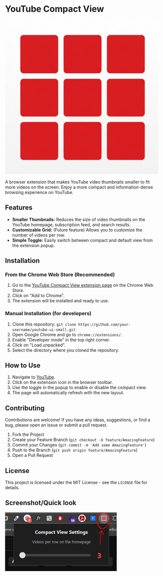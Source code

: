 # YouTube Compact View

![YouTube Compact View](icon.png)

A browser extension that makes YouTube video thumbnails smaller to fit more videos on the screen. Enjoy a more compact and information-dense browsing experience on YouTube.

## Features

-   **Smaller Thumbnails:** Reduces the size of video thumbnails on the YouTube homepage, subscription feed, and search results.
-   **Customizable Grid:** (Future feature) Allows you to customize the number of videos per row.
-   **Simple Toggle:** Easily switch between compact and default view from the extension popup.

## Installation

### From the Chrome Web Store (Recommended)

1.  Go to the [YouTube Compact View extension page]() on the Chrome Web Store.
2.  Click on "Add to Chrome".
3.  The extension will be installed and ready to use.

### Manual Installation (for developers)

1.  Clone this repository: `git clone https://github.com/your-username/youtube-ui-small.git`
2.  Open Google Chrome and go to `chrome://extensions/`.
3.  Enable "Developer mode" in the top right corner.
4.  Click on "Load unpacked".
5.  Select the directory where you cloned the repository.

## How to Use

1.  Navigate to [YouTube](https://www.youtube.com/).
2.  Click on the extension icon in the browser toolbar.
3.  Use the toggle in the popup to enable or disable the compact view.
4.  The page will automatically refresh with the new layout.

## Contributing

Contributions are welcome! If you have any ideas, suggestions, or find a bug, please open an issue or submit a pull request.

1.  Fork the Project
2.  Create your Feature Branch (`git checkout -b feature/AmazingFeature`)
3.  Commit your Changes (`git commit -m 'Add some AmazingFeature'`)
4.  Push to the Branch (`git push origin feature/AmazingFeature`)
5.  Open a Pull Request

## License

This project is licensed under the MIT License - see the `LICENSE` file for details.

## Screenshot/Quick look

<img src="Capture.PNG" alt="QV">
